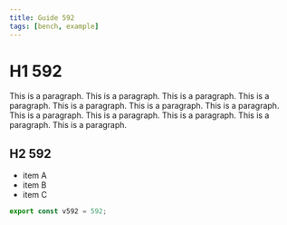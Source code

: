 ```yaml
---
title: Guide 592
tags: [bench, example]
---
```


# H1 592

This is a paragraph. This is a paragraph. This is a paragraph. This is a paragraph. This is a paragraph. This is a paragraph. This is a paragraph. This is a paragraph. This is a paragraph. This is a paragraph. This is a paragraph. This is a paragraph. 

## H2 592

- item A
- item B
- item C

```ts
export const v592 = 592;
```